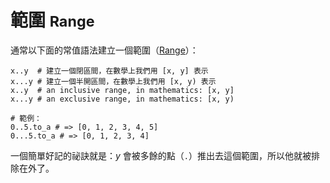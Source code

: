 # 範圍 <small>Range</small>

通常以下面的常值語法建立一個範圍（[Range](http://crystal-lang.org/api/Range.html)）：

```crystal
x..y  # 建立一個閉區間，在數學上我們用 [x, y] 表示
x...y # 建立一個半開區間，在數學上我們用 [x, y) 表示
x..y  # an inclusive range, in mathematics: [x, y]
x...y # an exclusive range, in mathematics: [x, y)

# 範例：
0..5.to_a # => [0, 1, 2, 3, 4, 5]
0...5.to_a # => [0, 1, 2, 3, 4]
```

一個簡單好記的祕訣就是：*y* 會被多餘的點（`.`）推出去這個範圍，所以他就被排除在外了。
